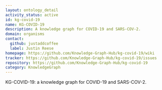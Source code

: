 ```yaml
---
layout: ontology_detail
activity_status: active
id: kg-covid-19
name: KG-COVID-19
description: A knowledge graph for COVID-19 and SARS-COV-2.
domain: organisms
contact:
  github: justaddcoffee
  label: Justin Reese
homepage: https://github.com/Knowledge-Graph-Hub/kg-covid-19/wiki
tracker: https://github.com/Knowledge-Graph-Hub/kg-covid-19/issues
repository: https://github.com/Knowledge-Graph-Hub/kg-covid-19
category: KnowledgeGraph
---
```


KG-COVID-19: a knowledge graph for COVID-19 and SARS-COV-2.
